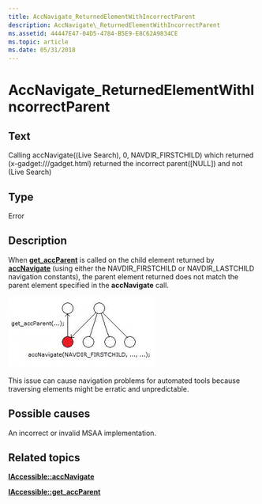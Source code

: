 ```yaml
---
title: AccNavigate_ReturnedElementWithIncorrectParent
description: AccNavigate\_ReturnedElementWithIncorrectParent
ms.assetid: 44447E47-04D5-4784-B5E9-E8C62A9834CE
ms.topic: article
ms.date: 05/31/2018
---
```


# AccNavigate\_ReturnedElementWithIncorrectParent

## Text

Calling accNavigate((Live Search), 0, NAVDIR\_FIRSTCHILD) which returned (x-gadget:///gadget.html) returned the incorrect parent(\[NULL\]) and not (Live Search)

## Type

Error

## Description

When [**get\_accParent**](/windows/desktop/api/Oleacc/nf-oleacc-iaccessible-get_accparent) is called on the child element returned by [**accNavigate**](/windows/desktop/api/Oleacc/nf-oleacc-iaccessible-accnavigate) (using either the NAVDIR\_FIRSTCHILD or NAVDIR\_LASTCHILD navigation constants), the parent element returned does not match the parent element specified in the **accNavigate** call.

![example of an invalid msaa implementation that returns an incorrect parent element.](images/accchecker-invalid-msaa-parent.png)

This issue can cause navigation problems for automated tools because traversing elements might be erratic and unpredictable.

## Possible causes

An incorrect or invalid MSAA implementation.

## Related topics

<dl> <dt>

[**IAccessible::accNavigate**](/windows/desktop/api/Oleacc/nf-oleacc-iaccessible-accnavigate)
</dt> <dt>

[**IAccessible::get\_accParent**](/windows/desktop/api/Oleacc/nf-oleacc-iaccessible-get_accparent)
</dt> </dl>

 

 




